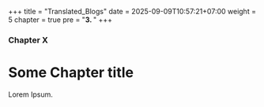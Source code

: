 +++
title = "Translated_Blogs"
date = 2025-09-09T10:57:21+07:00
weight = 5
chapter = true
pre = "<b>3. </b>"
+++

### Chapter X

# Some Chapter title

Lorem Ipsum.